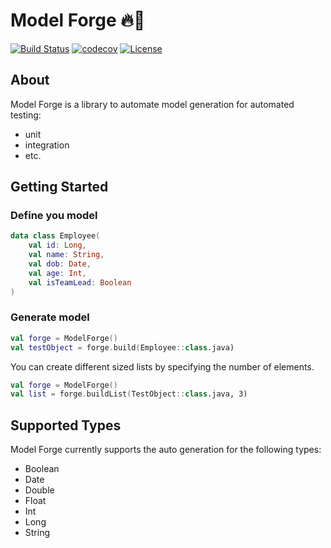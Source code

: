 # Model Forge 🔥🔨

[![Build Status](https://github.com/HelloCuriosity/model-forge/actions/workflows/main.yml/badge.svg?event=push)](https://github.com/HelloCuriosity/model-forge/actions)
[![codecov](https://codecov.io/gh/HelloCuriosity/model-forge/branch/main/graph/badge.svg?token=0P2Q8SLFO7)](https://codecov.io/gh/HelloCuriosity/model-forge)
[![License](https://img.shields.io/dub/l/vibe-d.svg)](https://github.com/HelloCuriosity/model-forge/blob/main/LICENSE)

## About

Model Forge is a library to automate model generation for automated testing:

- unit
- integration
- etc.

## Getting Started

### Define you model

```kotlin
data class Employee(
    val id: Long,
    val name: String,
    val dob: Date,
    val age: Int,
    val isTeamLead: Boolean
)
```

### Generate model

```kotlin
val forge = ModelForge()
val testObject = forge.build(Employee::class.java)
```

You can create different sized lists by specifying the number of elements.

```kotlin
val forge = ModelForge()
val list = forge.buildList(TestObject::class.java, 3)
```

## Supported Types

Model Forge currently supports the auto generation for the following types:

* Boolean
* Date
* Double
* Float
* Int
* Long
* String 
